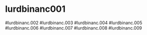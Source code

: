 # lurdbinanc001
#lurdbinanc.002
#lurdbinanc.003
#lurdbinanc.004
#lurdbinanc.005
#lurdbinanc.006
#lurdbinanc.007
#lurdbinanc.008
#lurdbinanc.009
